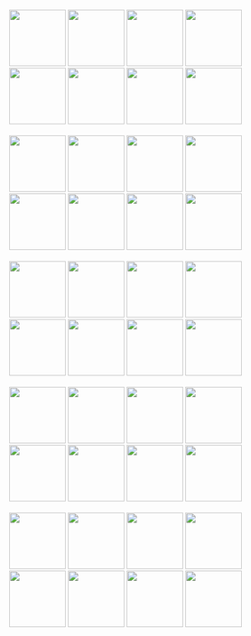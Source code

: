 <br>
<br>
<br>
<br>
<br>
<br>
<p align="center">
  <img src="https://spy-family.net/assets/img/special/anya/01.png", width="100">
  <img src="https://spy-family.net/assets/img/special/anya/02.png", width="100">
  <img src="https://spy-family.net/assets/img/special/anya/03.png", width="100">
  <img src="https://spy-family.net/assets/img/special/anya/04.png", width="100">
  <img src="https://spy-family.net/assets/img/special/anya/05.png", width="100">
  <img src="https://spy-family.net/assets/img/special/anya/06.png", width="100">
  <img src="https://spy-family.net/assets/img/special/anya/07.png", width="100">
  <img src="https://spy-family.net/assets/img/special/anya/08.png", width="100"><br><br>
  <img src="https://spy-family.net/assets/img/special/anya/09.png", width="100">
  <img src="https://spy-family.net/assets/img/special/anya/10.png", width="100">
  <img src="https://spy-family.net/assets/img/special/anya/11.png", width="100">
  <img src="https://spy-family.net/assets/img/special/anya/12.png", width="100">
  <img src="https://spy-family.net/assets/img/special/anya/13.png", width="100">
  <img src="https://spy-family.net/assets/img/special/anya/14.png", width="100">
  <img src="https://spy-family.net/assets/img/special/anya/15.png", width="100">
  <img src="https://spy-family.net/assets/img/special/anya/16.png", width="100"><br><br>
  <img src="https://spy-family.net/assets/img/special/anya/17.png", width="100">
  <img src="https://spy-family.net/assets/img/special/anya/18.png", width="100">
  <img src="https://spy-family.net/assets/img/special/anya/19.png", width="100">
  <img src="https://spy-family.net/assets/img/special/anya/20.png", width="100">
  <img src="https://spy-family.net/assets/img/special/anya/21.png", width="100">
  <img src="https://spy-family.net/assets/img/special/anya/22.png", width="100">
  <img src="https://spy-family.net/assets/img/special/anya/23.png", width="100">
  <img src="https://spy-family.net/assets/img/special/anya/24.png", width="100"><br><br>
  <img src="https://spy-family.net/assets/img/special/anya/25.png", width="100">
  <img src="https://spy-family.net/assets/img/special/anya/26.png", width="100">
  <img src="https://spy-family.net/assets/img/special/anya/27.png", width="100">
  <img src="https://spy-family.net/assets/img/special/anya/28.png", width="100">
  <img src="https://spy-family.net/assets/img/special/anya/29.png", width="100">
  <img src="https://spy-family.net/assets/img/special/anya/30.png", width="100">
  <img src="https://spy-family.net/assets/img/special/anya/31.png", width="100">
  <img src="https://spy-family.net/assets/img/special/anya/32.png", width="100"><br><br>
  <img src="https://spy-family.net/assets/img/special/anya/33.png", width="100">
  <img src="https://spy-family.net/assets/img/special/anya/34.png", width="100">
  <img src="https://spy-family.net/assets/img/special/anya/35.png", width="100">
  <img src="https://spy-family.net/assets/img/special/anya/36.png", width="100">
  <img src="https://spy-family.net/assets/img/special/anya/37.png", width="100">
  <img src="https://spy-family.net/assets/img/special/anya/38.png", width="100">
  <img src="https://spy-family.net/assets/img/special/anya/39.png", width="100">
  <img src="https://spy-family.net/assets/img/special/anya/40.png", width="100"><br><br>
</p>
<br>
<br>
<br>

